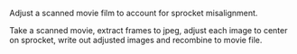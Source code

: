 Adjust a scanned movie film to account for sprocket misalignment.


Take a scanned movie, extract frames to jpeg, adjust each image to center on sprocket, write out adjusted images and recombine to movie file.

